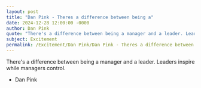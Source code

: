 ```yaml
---
layout: post
title: "Dan Pink - Theres a difference between being a"
date: 2024-12-28 12:00:00 -0000
author: Dan Pink
quote: "There's a difference between being a manager and a leader. Leaders inspire while managers control."
subject: Excitement
permalink: /Excitement/Dan Pink/Dan Pink - Theres a difference between being a
---
```


There's a difference between being a manager and a leader. Leaders inspire while managers control.

- Dan Pink
